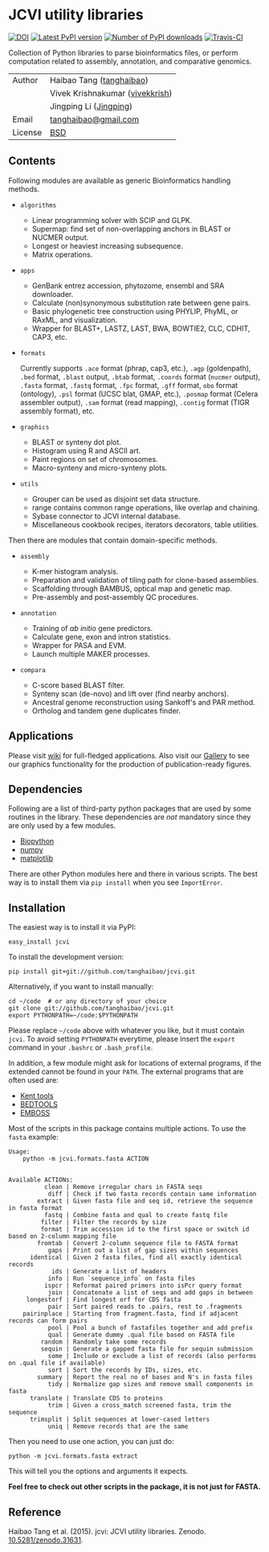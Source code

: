 JCVI utility libraries
======================
[![DOI](https://zenodo.org/badge/doi/10.5281/zenodo.31631.svg)](http://dx.doi.org/10.5281/zenodo.31631)
[![Latest PyPI version](https://img.shields.io/pypi/v/jcvi.svg)](https://pypi.python.org/pypi/jcvi)
[![Number of PyPI downloads](https://img.shields.io/pypi/dm/jcvi.svg)](https://pypi.python.org/pypi/jcvi)
[![Travis-CI](https://travis-ci.org/tanghaibao/jcvi.svg?branch=master)](https://travis-ci.org/tanghaibao/jcvi)

Collection of Python libraries to parse bioinformatics files, or perform
computation related to assembly, annotation, and comparative genomics.

|||
| --- | --- |
| Author  | Haibao Tang ([tanghaibao](http://github.com/tanghaibao)) |
|| Vivek Krishnakumar ([vivekkrish](https://github.com/vivekkrish)) |
|| Jingping Li ([Jingping](https://github.com/Jingping)) |
| Email   | <tanghaibao@gmail.com> |
| License | [BSD](http://creativecommons.org/licenses/BSD/) |


Contents
--------
Following modules are available as generic Bioinformatics handling
methods.

-  `algorithms`
    -   Linear programming solver with SCIP and GLPK.
    -   Supermap: find set of non-overlapping anchors in BLAST or
        NUCMER output.
    -   Longest or heaviest increasing subsequence.
    -   Matrix operations.

-  `apps`

    -   GenBank entrez accession, phytozome, ensembl and SRA downloader.
    -   Calculate (non)synonymous substitution rate between
        gene pairs.
    -   Basic phylogenetic tree construction using PHYLIP, PhyML, or
        RAxML, and visualization.
    -   Wrapper for BLAST+, LASTZ, LAST, BWA, BOWTIE2, CLC, CDHIT,
        CAP3, etc.

-  `formats`

    Currently supports `.ace` format (phrap, cap3, etc.), `.agp`
    (goldenpath), `.bed` format, `.blast` output, `.btab` format,
    `.coords` format (`nucmer` output), `.fasta` format, `.fastq`
    format, `.fpc` format, `.gff` format, `obo` format (ontology),
    `.psl` format (UCSC blat, GMAP, etc.), `.posmap` format (Celera
    assembler output), `.sam` format (read mapping), `.contig`
    format (TIGR assembly format), etc.

-   `graphics`
    -   BLAST or synteny dot plot.
    -   Histogram using R and ASCII art.
    -   Paint regions on set of chromosomes.
    -   Macro-synteny and micro-synteny plots.

-   `utils`

    -   Grouper can be used as disjoint set data structure.
    -   range contains common range operations, like overlap
        and chaining.
    -   Sybase connector to JCVI internal database.
    -   Miscellaneous cookbook recipes, iterators decorators,
        table utilities.

Then there are modules that contain domain-specific methods.

-  `assembly`

    -   K-mer histogram analysis.
    -   Preparation and validation of tiling path for
        clone-based assemblies.
    -   Scaffolding through BAMBUS, optical map and genetic map.
    -   Pre-assembly and post-assembly QC procedures.

-  `annotation`

    -   Training of *ab initio* gene predictors.
    -   Calculate gene, exon and intron statistics.
    -   Wrapper for PASA and EVM.
    -   Launch multiple MAKER processes.

-  `compara`

    -   C-score based BLAST filter.
    -   Synteny scan (de-novo) and lift over (find nearby anchors).
    -   Ancestral genome reconstruction using Sankoff's and
        PAR method.
    -   Ortholog and tandem gene duplicates finder.


Applications
------------

Please visit [wiki](https://github.com/tanghaibao/jcvi/wiki) for
full-fledged applications. Also visit our
[Gallery](https://github.com/tanghaibao/jcvi/wiki/Gallery) to see our
graphics functionality for the production of publication-ready figures.


Dependencies
------------

Following are a list of third-party python packages that are used by
some routines in the library. These dependencies are *not* mandatory
since they are only used by a few modules.

-   [Biopython](http://www.biopython.org)
-   [numpy](http://numpy.scipy.org)
-   [matplotlib](http://matplotlib.org/)

There are other Python modules here and there in various scripts. The
best way is to install them via `pip install` when you see
`ImportError`.


Installation
------------

The easiest way is to install it via PyPI:
```
easy_install jcvi
```

To install the development version:
```
pip install git+git://github.com/tanghaibao/jcvi.git
```

Alternatively, if you want to install manually:
```
cd ~/code  # or any directory of your choice
git clone git://github.com/tanghaibao/jcvi.git
export PYTHONPATH=~/code:$PYTHONPATH
```

Please replace `~/code` above with whatever you like, but it must
contain `jcvi`. To avoid setting `PYTHONPATH` everytime, please insert
the `export` command in your `.bashrc` or `.bash_profile`.

In addition, a few module might ask for locations of external programs,
if the extended cannot be found in your `PATH`. The external programs
that are often used are:

-   [Kent tools](http://hgdownload.cse.ucsc.edu/admin/jksrc.zip)
-   [BEDTOOLS](http://code.google.com/p/bedtools/)
-   [EMBOSS](http://emboss.sourceforge.net/)

Most of the scripts in this package contains multiple actions. To use
the `fasta` example:
```
Usage:
    python -m jcvi.formats.fasta ACTION


Available ACTIONs:
          clean | Remove irregular chars in FASTA seqs
           diff | Check if two fasta records contain same information
        extract | Given fasta file and seq id, retrieve the sequence in fasta format
          fastq | Combine fasta and qual to create fastq file
         filter | Filter the records by size
         format | Trim accession id to the first space or switch id based on 2-column mapping file
        fromtab | Convert 2-column sequence file to FASTA format
           gaps | Print out a list of gap sizes within sequences
      identical | Given 2 fasta files, find all exactly identical records
            ids | Generate a list of headers
           info | Run `sequence_info` on fasta files
          ispcr | Reformat paired primers into isPcr query format
           join | Concatenate a list of seqs and add gaps in between
     longestorf | Find longest orf for CDS fasta
           pair | Sort paired reads to .pairs, rest to .fragments
    pairinplace | Starting from fragment.fasta, find if adjacent records can form pairs
           pool | Pool a bunch of fastafiles together and add prefix
           qual | Generate dummy .qual file based on FASTA file
         random | Randomly take some records
         sequin | Generate a gapped fasta file for sequin submission
           some | Include or exclude a list of records (also performs on .qual file if available)
           sort | Sort the records by IDs, sizes, etc.
        summary | Report the real no of bases and N's in fasta files
           tidy | Normalize gap sizes and remove small components in fasta
      translate | Translate CDS to proteins
           trim | Given a cross_match screened fasta, trim the sequence
      trimsplit | Split sequences at lower-cased letters
           uniq | Remove records that are the same
```

Then you need to use one action, you can just do:
```
python -m jcvi.formats.fasta extract
```

This will tell you the options and arguments it expects.

**Feel free to check out other scripts in the package, it is not just
for FASTA.**


Reference
---------
Haibao Tang et al. (2015). jcvi: JCVI utility libraries. Zenodo.
[10.5281/zenodo.31631](http://dx.doi.org/10.5281/zenodo.31631).
